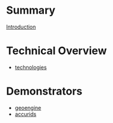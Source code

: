 # Summary

[Introduction](./introduction.md)

# Technical Overview

- [technologies](./technologies.md)

# Demonstrators

- [geoengine](./geoengine.md)
- [accurids](./accurids.md)

